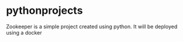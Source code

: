 # pythonprojects
Zookeeper is a simple project created using python. It will be deployed using a docker
